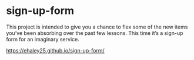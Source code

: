 # sign-up-form
This project is intended to give you a chance to flex some of the new items you’ve been absorbing over the past few lessons. 
This time it’s a sign-up form for an imaginary service.

https://ehaley25.github.io/sign-up-form/

